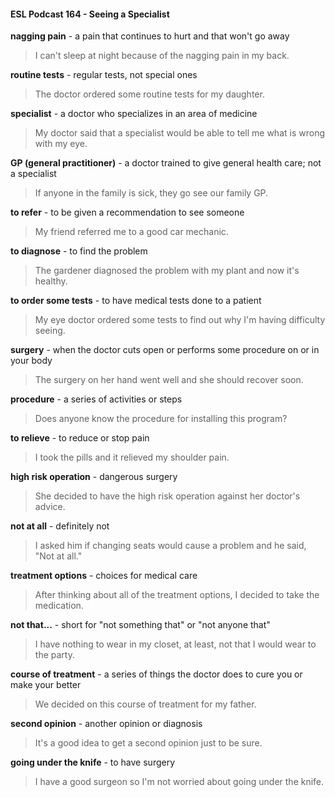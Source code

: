 #### ESL Podcast 164 - Seeing a Specialist

**nagging pain** - a pain that continues to hurt and that won't go away

> I can't sleep at night because of the nagging pain in my back.

**routine tests** - regular tests, not special ones

> The doctor ordered some routine tests for my daughter.

**specialist** - a doctor who specializes in an area of medicine

> My doctor said that a specialist would be able to tell me what is wrong with my
eye.

**GP (general practitioner)** - a doctor trained to give general health care; not a
specialist

> If anyone in the family is sick, they go see our family GP.

**to refer** - to be given a recommendation to see someone

> My friend referred me to a good car mechanic.

**to diagnose** - to find the problem

> The gardener diagnosed the problem with my plant and now it's healthy.

**to order some tests** - to have medical tests done to a patient

> My eye doctor ordered some tests to find out why I'm having difficulty seeing.

**surgery** - when the doctor cuts open or performs some procedure on or in your
body

> The surgery on her hand went well and she should recover soon.

**procedure** - a series of activities or steps

> Does anyone know the procedure for installing this program?

**to relieve** - to reduce or stop pain

> I took the pills and it relieved my shoulder pain.

**high risk operation** - dangerous surgery

> She decided to have the high risk operation against her doctor's advice.

**not at all** - definitely not

> I asked him if changing seats would cause a problem and he said, "Not at all."

**treatment options** - choices for medical care

> After thinking about all of the treatment options, I decided to take the
medication.

**not that...** - short for "not something that" or "not anyone that"

> I have nothing to wear in my closet, at least, not that I would wear to the party.

**course of treatment** - a series of things the doctor does to cure you or make
your better

> We decided on this course of treatment for my father.

**second opinion** - another opinion or diagnosis

> It's a good idea to get a second opinion just to be sure.

**going under the knife** - to have surgery

> I have a good surgeon so I'm not worried about going under the knife.


